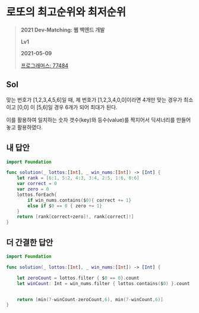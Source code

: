 # 로또의 최고순위와 최저순위
> **2021 Dev-Matching: 웹 백엔드 개발**
>
> **Lv1**
>
> **2021-05-09**
>
> [프로그래머스: 77484](https://programmers.co.kr/learn/courses/30/lessons/77484)


## Sol

맞는 번호가 [1,2,3,4,5,6]일 때, 제 번호가 [1,2,3,4,0,0]이라면 4개만 맞는 경우가 최소이고 [0,0] 이 [5,6]일 경우 6개가 되어 최대가 된다.

이를 활용하여 일치하는 숫자 갯수(key)와 등수(value)를 짝지어서 딕셔너리를 만들어놓고 활용하였다.


## 내 답안
```swift
import Foundation

func solution(_ lottos:[Int], _ win_nums:[Int]) -> [Int] {
    let rank = [6:1, 5:2, 4:3, 3:4, 2:5, 1:6, 0:6]
    var correct = 0
    var zero = 0
    lottos.forEach{
        if win_nums.contains($0){ correct += 1}
        else if $0 == 0 { zero += 1}
    }
    return [rank[correct+zero]!, rank[correct]!]
}
```


## 더 간결한 답안
```swift
import Foundation

func solution(_ lottos:[Int], _ win_nums:[Int]) -> [Int] {

    let zeroCount = lottos.filter { $0 == 0}.count
    let winCount: Int = win_nums.filter { lottos.contains($0) }.count


    return [min(7-winCount-zeroCount,6), min(7-winCount,6)]
}
```